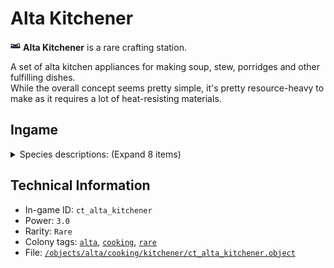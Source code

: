 # Alta Kitchener

<img src="https://raw.githubusercontent.com/Ceterai/Enternia/main/objects/alta/cooking/kitchener/icon.png" alt="Alta Kitchener icon" loading="lazy" height=16px width="auto" /> **Alta Kitchener** is a rare crafting station.

A set of alta kitchen appliances for making soup, stew, porridges and other fulfilling dishes.  
While the overall concept seems pretty simple, it's pretty resource-heavy to make as it requires a lot of heat-resisting materials.

## Ingame

<details markdown="1"><summary>Species descriptions: (Expand 8 items)</summary>

- Alta: I wouldn't mind enjoying a nice motsu right about now.
- Apex: A typical kitchen stove. Useful for cooking mains and sides.
- Avian: I like the smell of this.
- Floran: A ssstove. Floran can cook food here.
- Glitch: Neutral. A cooking counter top.
- Human: Ah yes, a soup maker 3000.
- Hylotl: This usual open stove is capable of handling a lot of challenges.
- Novakid: Don't mind if I do!

</details>

## Technical Information

- In-game ID: `ct_alta_kitchener`
- Power: `3.0`
- Rarity: `Rare`
- Colony tags: [`alta`](https://ceterai.github.io/MyEnternia/Wiki/Tags/Alta), [`cooking`](https://ceterai.github.io/MyEnternia/Wiki/Tags/Cooking), [`rare`](https://ceterai.github.io/MyEnternia/Wiki/Tags/Rare)
- File: [`/objects/alta/cooking/kitchener/ct_alta_kitchener.object`](https://github.com/Ceterai/Enternia/blob/main/objects/alta/cooking/kitchener/ct_alta_kitchener.object)
